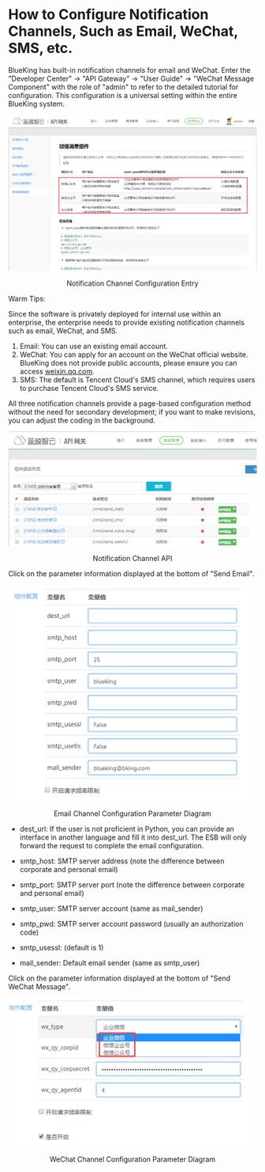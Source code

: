 # How to Configure Notification Channels, Such as Email, WeChat, SMS, etc.

BlueKing has built-in notification channels for email and WeChat. Enter the "Developer Center" -> "API Gateway" -> "User Guide" -> "WeChat Message Component" with the role of "admin" to refer to the detailed tutorial for configuration. This configuration is a universal setting within the entire BlueKing system.

![-w2020](../assets/17401.png)
<center>Notification Channel Configuration Entry</center>

Warm Tips:

Since the software is privately deployed for internal use within an enterprise, the enterprise needs to provide existing notification channels such as email, WeChat, and SMS.

1. Email: You can use an existing email account.
2. WeChat: You can apply for an account on the WeChat official website. BlueKing does not provide public accounts, please ensure you can access [weixin.qq.com](https://weixin.qq.com/).
3. SMS: The default is Tencent Cloud's SMS channel, which requires users to purchase Tencent Cloud's SMS service.

All three notification channels provide a page-based configuration method without the need for secondary development; if you want to make revisions, you can adjust the coding in the background.

![-w2020](../assets/17402.png)
<center>Notification Channel API</center>

Click on the parameter information displayed at the bottom of "Send Email".

![-w2020](../assets/17403.png)
<center>Email Channel Configuration Parameter Diagram</center>

- dest_url: If the user is not proficient in Python, you can provide an interface in another language and fill it into dest_url. The ESB will only forward the request to complete the email configuration.

- smtp_host: SMTP server address (note the difference between corporate and personal email)

- smtp_port: SMTP server port (note the difference between corporate and personal email)

- smtp_user: SMTP server account (same as mail_sender)

- smtp_pwd: SMTP server account password (usually an authorization code)

- smtp_usessl: (default is 1)

- mail_sender: Default email sender (same as smtp_user)

Click on the parameter information displayed at the bottom of "Send WeChat Message".

![-w2020](../assets/17404.png)
<center>WeChat Channel Configuration Parameter Diagram</center>